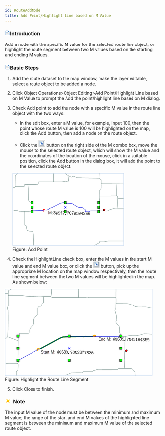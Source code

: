 ```yaml
---
id: RouteAddNode
title: Add Point/Highlight Line based on M Value
---
```


### ![](../../../img/read.gif)Introduction

Add a node with the specific M value for the selected route line object; or highlight the route segment between two M values based on the starting and ending M values.

### ![](../../../img/read.gif)Basic Steps

1. Add the route dataset to the map window, make the layer editable, select a route object to be added a node.

2. Click Object Operations>Object Editing>Add Point/Highlight Line based on M Value to prompt the Add the point/highlight line based on M dialog.

3. Check Add point to add the node with a specific M value in the route line object with the two ways:

    * In the edit box, enter a M value, for example, input 100, then the point whose route M value is 100 will be highlighted on the map, click the Add button, then add a node on the route object.

    * Click the ![](img-en/QueryM.png) button on the right side of the M combo box, move the mouse to the selected route object, which will show the M value and the coordinates of the location of the mouse, click in a suitable position, click the Add button in the dialog box, it will add the point to the selected route object.

    ![](img-en/AddNode.png)  
    Figure: Add Point  

4. Check the HighlightLine check box, enter the M values in the start M value and end M value box, or click the ![](img-en/QueryM.png) button, pick up the appropriate M location on the map window respectively, then the route line segment between the two M values will be highlighted in the map. As shown below:

![](img-en/QueryResult.png)  
Figure: Highlight the Route Line Segment  

5. Click Close to finish.

### ![](../../../img/note.png) Note

The input M value of the node must be between the minimum and maximum M value; the range of the start and end M values of the highlighted line segment is between the minimum and maximum M value of the selected route object.